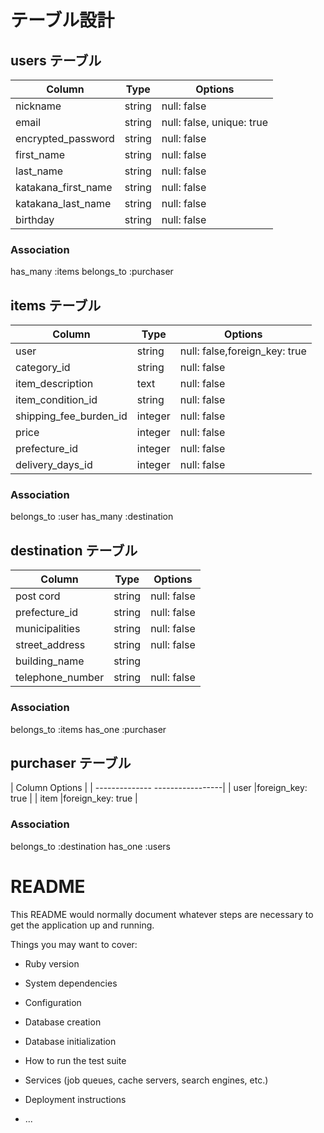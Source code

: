 # テーブル設計

## users テーブル

| Column             | Type   | Options     |
| ------------------ | ------ | ----------- |
| nickname           | string | null: false |
| email              | string | null: false, unique: true |
| encrypted_password | string | null: false |
| first_name         | string | null: false |
| last_name          | string | null: false |
| katakana_first_name| string | null: false |
| katakana_last_name | string | null: false |
| birthday           | string | null: false |
### Association
 has_many :items
 belongs_to :purchaser

## items テーブル

| Column             | Type   | Options     |
| ------------------ | ------ | ----------- |
| user               | string | null: false,foreign_key: true |
| category_id        | string | null: false |
| item_description   | text   | null: false |
| item_condition_id  | string | null: false |
| shipping_fee_burden_id| integer | null: false |
| price              | integer| null: false |
| prefecture_id     | integer| null: false |
| delivery_days_id   | integer| null: false |

### Association
 belongs_to :user
 has_many :destination

## destination テーブル

| Column             | Type   | Options     |
| ------------------ | ------ | ----------- |
| post cord          | string | null: false |
| prefecture_id      | string | null: false |
| municipalities     | string | null: false |
| street_address     | string | null: false |
| building_name      | string | 
| telephone_number   | string | null: false |

### Association
 belongs_to :items
 has_one :purchaser


## purchaser テーブル

| Column              Options     |
| -------------- -----------------|
| user          |foreign_key: true |
| item          |foreign_key: true |

### Association
 belongs_to :destination
 has_one :users














# README

This README would normally document whatever steps are necessary to get the
application up and running.

Things you may want to cover:

* Ruby version

* System dependencies

* Configuration

* Database creation

* Database initialization

* How to run the test suite

* Services (job queues, cache servers, search engines, etc.)

* Deployment instructions

* ...
